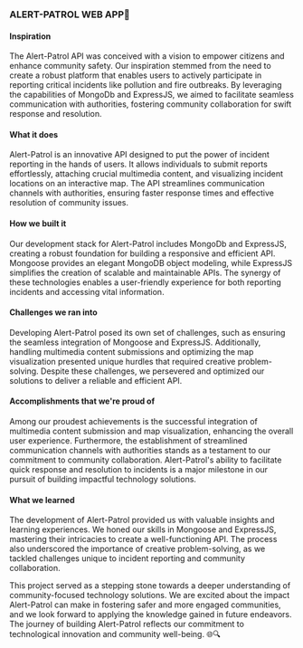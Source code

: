 ### ALERT-PATROL WEB APP🚀

#### Inspiration
The Alert-Patrol API was conceived with a vision to empower citizens and enhance community safety. Our inspiration stemmed from the need to create a robust platform that enables users to actively participate in reporting critical incidents like pollution and fire outbreaks. By leveraging the capabilities of MongoDb and ExpressJS, we aimed to facilitate seamless communication with authorities, fostering community collaboration for swift response and resolution.

#### What it does
Alert-Patrol is an innovative API designed to put the power of incident reporting in the hands of users. It allows individuals to submit reports effortlessly, attaching crucial multimedia content, and visualizing incident locations on an interactive map. The API streamlines communication channels with authorities, ensuring faster response times and effective resolution of community issues.

#### How we built it
Our development stack for Alert-Patrol includes MongoDb and ExpressJS, creating a robust foundation for building a responsive and efficient API. Mongoose provides an elegant MongoDB object modeling, while ExpressJS simplifies the creation of scalable and maintainable APIs. The synergy of these technologies enables a user-friendly experience for both reporting incidents and accessing vital information.

#### Challenges we ran into
Developing Alert-Patrol posed its own set of challenges, such as ensuring the seamless integration of Mongoose and ExpressJS. Additionally, handling multimedia content submissions and optimizing the map visualization presented unique hurdles that required creative problem-solving. Despite these challenges, we persevered and optimized our solutions to deliver a reliable and efficient API.

#### Accomplishments that we're proud of
Among our proudest achievements is the successful integration of multimedia content submission and map visualization, enhancing the overall user experience. Furthermore, the establishment of streamlined communication channels with authorities stands as a testament to our commitment to community collaboration. Alert-Patrol's ability to facilitate quick response and resolution to incidents is a major milestone in our pursuit of building impactful technology solutions.

#### What we learned
The development of Alert-Patrol provided us with valuable insights and learning experiences. We honed our skills in Mongoose and ExpressJS, mastering their intricacies to create a well-functioning API. The process also underscored the importance of creative problem-solving, as we tackled challenges unique to incident reporting and community collaboration.

This project served as a stepping stone towards a deeper understanding of community-focused technology solutions. We are excited about the impact Alert-Patrol can make in fostering safer and more engaged communities, and we look forward to applying the knowledge gained in future endeavors. The journey of building Alert-Patrol reflects our commitment to technological innovation and community well-being. 🌐🔍